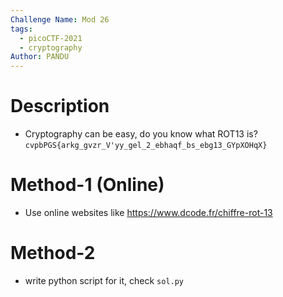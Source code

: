 ```yaml
---
Challenge Name: Mod 26
tags:
  - picoCTF-2021
  - cryptography
Author: PANDU
---
```

# Description
- Cryptography can be easy, do you know what ROT13 is? 
`cvpbPGS{arkg_gvzr_V'yy_gel_2_ebhaqf_bs_ebg13_GYpXOHqX}`
# Method-1 (Online)
- Use online websites like https://www.dcode.fr/chiffre-rot-13
# Method-2
- write python script for it, check `sol.py`
